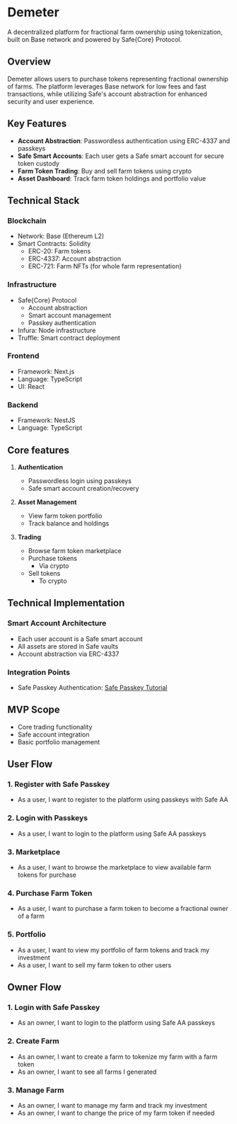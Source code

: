 # Demeter

A decentralized platform for fractional farm ownership using tokenization, built on Base network and powered by Safe{Core} Protocol.

## Overview

Demeter allows users to purchase tokens representing fractional ownership of farms. The platform leverages Base network for low fees and fast transactions, while utilizing Safe's account abstraction for enhanced security and user experience.

## Key Features

- **Account Abstraction**: Passwordless authentication using ERC-4337 and passkeys
- **Safe Smart Accounts**: Each user gets a Safe smart account for secure token custody
- **Farm Token Trading**: Buy and sell farm tokens using crypto
- **Asset Dashboard**: Track farm token holdings and portfolio value

## Technical Stack

### Blockchain
- Network: Base (Ethereum L2)
- Smart Contracts: Solidity
  - ERC-20: Farm tokens
  - ERC-4337: Account abstraction
  - ERC-721: Farm NFTs (for whole farm representation)

### Infrastructure
- Safe{Core} Protocol
  - Account abstraction
  - Smart account management
  - Passkey authentication
- Infura: Node infrastructure
- Truffle: Smart contract deployment

### Frontend
- Framework: Next.js
- Language: TypeScript
- UI: React

### Backend
- Framework: NestJS
- Language: TypeScript

## Core features

1. **Authentication**
   - Passwordless login using passkeys
   - Safe smart account creation/recovery

2. **Asset Management**
   - View farm token portfolio
   - Track balance and holdings

3. **Trading**
   - Browse farm token marketplace
   - Purchase tokens
     - Via crypto
   - Sell tokens
     - To crypto

## Technical Implementation

### Smart Account Architecture
- Each user account is a Safe smart account
- All assets are stored in Safe vaults
- Account abstraction via ERC-4337

### Integration Points
- Safe Passkey Authentication: [Safe Passkey Tutorial](https://docs.safe.global/advanced/passkeys/tutorials/react)

## MVP Scope
- Core trading functionality
- Safe account integration
- Basic portfolio management

## User Flow

### 1. Register with Safe Passkey
- As a user, I want to register to the platform using passkeys with Safe AA

### 2. Login with Passkeys
- As a user, I want to login to the platform using Safe AA passkeys

### 3. Marketplace
- As a user, I want to browse the marketplace to view available farm tokens for purchase

### 4. Purchase Farm Token
- As a user, I want to purchase a farm token to become a fractional owner of a farm

### 5. Portfolio
- As a user, I want to view my portfolio of farm tokens and track my investment
- As a user, I want to sell my farm token to other users

## Owner Flow

### 1. Login with Safe Passkey
- As an owner, I want to login to the platform using Safe AA passkeys

### 2. Create Farm
- As an owner, I want to create a farm to tokenize my farm with a farm token 
- As an owner, I want to see all farms I generated

### 3. Manage Farm
- As an owner, I want to manage my farm and track my investment
- As an owner, I want to change the price of my farm token if needed